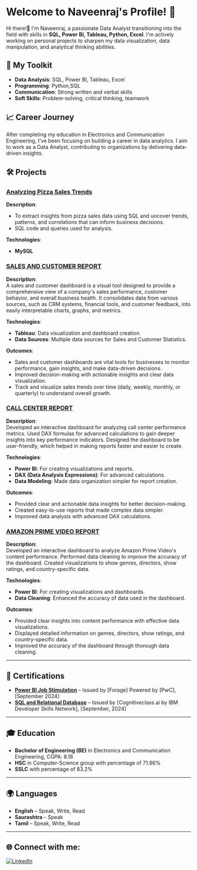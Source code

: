 # Welcome to Naveenraj's Profile! 👋

Hi there!👋 I'm Naveenraj, a passionate Data Analyst transitioning into the field with skills in **SQL, Power BI, Tableau, Python, Excel**. I'm actively working on personal projects to sharpen my data visualization, data manipulation, and analytical thinking abilities. 

## 🔧 My Toolkit
- **Data Analysis**: SQL, Power BI, Tableau, Excel
- **Programming**: Python,SQL
- **Communication**: Strong written and verbal skills
- **Soft Skills**: Problem-solving, critical thinking, teamwork

## 📈 Career Journey
After completing my education in Electronics and Communication Engineering, I've been focusing on building a career in data analytics. I aim to work as a Data Analyst, contributing to organizations by delivering data-driven insights.

## 🛠 Projects

### [Analyzing Pizza Sales Trends](https://github.com/NAVEENRAJ-2002/Analyzing-Pizza-Sales-Trends)
**Description**:  
* To extract insights from pizza sales data using SQL and uncover trends, patterns, and correlations that can inform business decisions.
* SQL code and queries used for analysis.

**Technologies**:  
- **MySQL**

### [SALES AND CUSTOMER REPORT](https://github.com/NAVEENRAJ-2002/SALES-AND-CUSTOMER-REPORT)
**Description**:  
A sales and customer dashboard is a visual tool designed to provide a comprehensive view of a company's sales performance, customer behavior, and overall business health. It consolidates data from various sources, such as CRM systems, financial tools, and customer feedback, into easily interpretable charts, graphs, and metrics.

**Technologies**:  
- **Tableau**: Data visualization and dashboard creation.
- **Data Sources**: Multiple data sources for Sales and Customer Statistics.
  
**Outcomes**:
- Sales and customer dashboards are vital tools for businesses to monitor performance, gain insights, and make data-driven decisions.
- Improved decision-making with actionable insights and clear data visualization.
- Track and visualize sales trends over time (daily, weekly, monthly, or quarterly) to understand overall growth.


### [CALL CENTER REPORT](https://github.com/NAVEENRAJ-2002/CALL-CENTER-REPORT)
**Description**:  
Developed an interactive dashboard for analyzing call center performance metrics. Used DAX formulas for advanced calculations to gain deeper insights into key performance indicators. Designed the dashboard to be user-friendly, which helped in making reports faster and easier to create.

**Technologies**:  
- **Power BI**: For creating visualizations and reports.
- **DAX (Data Analysis Expressions)**: For advanced calculations.
- **Data Modeling**: Made data organization simpler for report creation.

**Outcomes**:  
- Provided clear and actionable data insights for better decision-making.
- Created easy-to-use reports that made complex data simpler.
- Improved data analysis with advanced DAX calculations.

### [AMAZON PRIME VIDEO REPORT](https://github.com/NAVEENRAJ-2002/AMAZON-PRIME-VIDEO-REPORT)
**Description**:  
Developed an interactive dashboard to analyze Amazon Prime Video's content performance. Performed data cleaning to improve the accuracy of the dashboard. Created visualizations to show genres, directors, show ratings, and country-specific data.

**Technologies**:  
- **Power BI**: For creating visualizations and dashboards.
- **Data Cleaning**: Enhanced the accuracy of data used in the dashboard.

**Outcomes**:  
- Provided clear insights into content performance with effective data visualizations.
- Displayed detailed information on genres, directors, show ratings, and country-specific data.
- Improved the accuracy of the dashboard through thorough data cleaning.

---

## 📜 Certifications

- **[Power BI Job Stimulation](https://forage-uploads-prod.s3.amazonaws.com/completion-certificates/PwC%20Switzerland/a87GpgE6tiku7q3gu_PwC%20Switzerland_zArdkZtJX7b8dbqSS_1726069389046_completion_certificate.pdf)** – Issued by [Forage] Powered by [PwC], [September 2024]
- **[SQL and Relational Database](https://courses.cognitiveclass.ai/certificates/8901b48b7c854187ac07def8dd54fa69)** – Issued by [Cognitiveclass.ai by IBM Developer Skills Network], [September, 2024]

---


## 🎓 Education
- **Bachelor of Engineering (BE)** in Electronics and Communication Engineering, CGPA: 8.18
- **HSC** in Computer-Science group with percentage of 71.66%
- **SSLC** with percentage of 83.2%

---

## 🌍 Languages
- **English** – Speak, Write, Read
- **Saurashtra** – Speak
- **Tamil** – Speak, Write, Read
---

## 🌐 Connect with me:

[![LinkedIn](https://img.shields.io/badge/LinkedIn-%230077B5.svg?style=for-the-badge&logo=linkedin&logoColor=white)](https://www.linkedin.com/in/naveenraj-k-h-474370323/)
